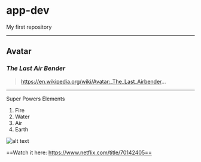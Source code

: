 # app-dev
My first repository

***

## **Avatar**

### *The Last Air Bender*

> https://en.wikipedia.org/wiki/Avatar:_The_Last_Airbender...

***

Super Powers Elements

1. Fire
2. Water
3. Air
4. Earth

![alt text](https://occ-0-769-38.1.nflxso.net/dnm/api/v6/E8vDc_W8CLv7-yMQu8KMEC7Rrr8/AAAABWa6GUEhbPN67UWEf3hf9cgJqo-ChmjDXtoTDyrkoxTL9V1HexawqkAmBR13c-sxJAK83eB5NiB3dn2tkBATvfh1HzXnc6B1kuFw.jpg?r=67a)

==Watch it here: https://www.netflix.com/title/70142405== 
